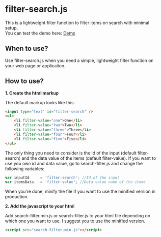 # filter-search.js
This is a lightweight filter function to filter items on search with minimal setup.  
You can test the demo here: [Demo](http://htmlpreview.github.io/?https://github.com/alexerlandsson/search-filter.js/blob/master/demo.html)

## When to use?
Use filter-search.js when you need a simple, lightweight filter function on your web page or application.

## How to use?
**1. Create the html markup** 

The default markup looks like this:

```html
<input type="text" id="filter-search" />
<ul>
	<li filter-value="one">One</li>
	<li filter-value="two">Two</li>
	<li filter-value="three">Three</li>
	<li filter-value="four">Four</li>
	<li filter-value="five">Five</li>
</ul>
```

The only thing you need to consider is the id of the input (default filter-search) and the data value of the items (default filter-value).
If you want to use you own id and data value, go to search-filter.js and change the following variables:

```javascript
var inputId 	= 'filter-search'; //Id of the input
var itemsData 	= 'filter-value'; //Data value name of the items
```

When you're done, minify the file if you want to use the minified version in production.

**2. Add the javascript to your html**

Add search-filter.min.js or search-filter.js to your html file depending on which one you want to use. I suggest you to use the minified version.

```html
<script src="search-filter.min.js"></script>
```